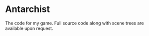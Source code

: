 # Antarchist
The code for my game. Full source code along with scene trees are available upon request. 
